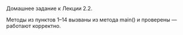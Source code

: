 Домашнее задание к Лекции 2.2.

Методы из пунктов 1–14 вызваны из метода main() и проверены — работают корректно.
